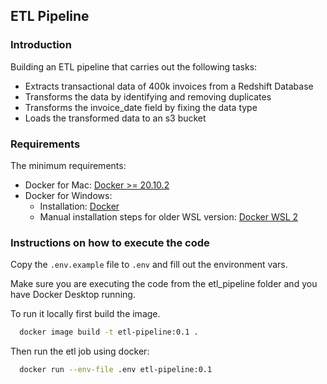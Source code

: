 ## ETL Pipeline 

### Introduction
Building an ETL pipeline that carries out the following tasks:
- Extracts transactional data of 400k invoices from a Redshift Database
- Transforms the data by identifying and removing duplicates
- Transforms the invoice_date field by fixing the data type
- Loads the transformed data to an s3 bucket

### Requirements
  The minimum requirements:
- Docker for Mac: [Docker >= 20.10.2](https://docs.docker.com/docker-for-mac/install/)
- Docker for Windows: 
  - Installation: [Docker](https://docs.docker.com/desktop/install/windows-install/)
  - Manual installation steps for older WSL version: [Docker WSL 2](https://learn.microsoft.com/en-us/windows/wsl/install-manual#step-4---download-the-linux-kernel-update-package)

### Instructions on how to execute the code
Copy the ``.env.example`` file to `.env` and fill out the environment vars.

Make sure you are executing the code from the etl_pipeline folder and you have Docker Desktop running.

To run it locally first build the image.

```bash
  docker image build -t etl-pipeline:0.1 .
```

Then run the etl job using docker:
```bash
  docker run --env-file .env etl-pipeline:0.1
```
